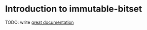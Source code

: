 # Introduction to immutable-bitset

TODO: write [great documentation](http://jacobian.org/writing/great-documentation/what-to-write/)
